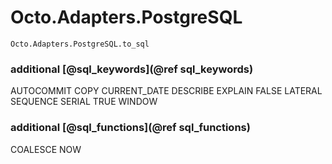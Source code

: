 # Octo.Adapters.PostgreSQL

```@docs
Octo.Adapters.PostgreSQL.to_sql
```


### additional [@sql_keywords](@ref sql_keywords)

AUTOCOMMIT  COPY  CURRENT_DATE  DESCRIBE  EXPLAIN  FALSE  LATERAL  SEQUENCE  SERIAL  TRUE  WINDOW


### additional [@sql_functions](@ref sql_functions)

COALESCE NOW
